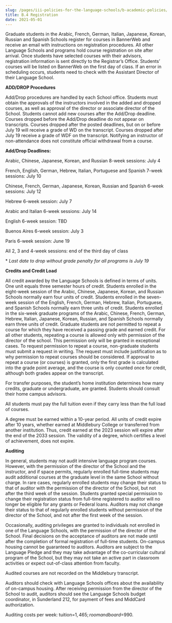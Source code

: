 ```yaml
---
slug: /pages/iii-policies-for-the-language-schools/b-academic-policies/b-4-registration
title: B.4 Registration
date: 2021-05-01
---
```

Graduate students in the Arabic, French, German, Italian, Japanese, Korean, Russian and Spanish Schools register for courses in BannerWeb and receive an email with instructions on registration procedures. All other Language Schools and programs hold course registration on site after arrival. Once students have selected courses with their advisors, registration information is sent directly to the Registrar’s Office. Students’ courses will be listed on BannerWeb on the first day of class. If an error in scheduling occurs, students need to check with the Assistant Director of their Language School.

**ADD/DROP Procedures**

Add/Drop procedures are handled by each School office. Students must obtain the approvals of the instructors involved in the added and dropped courses, as well as approval of the director or associate director of the School. Students cannot add new courses after the Add/Drop deadline. Courses dropped before the Add/Drop deadline do not appear on transcripts. Courses dropped after the posted deadlines, but on or before July 19 will receive a grade of WD on the transcript. Courses dropped after July 19 receive a grade of WDF on the transcript. Notifying an instructor of non-attendance does not constitute official withdrawal from a course.

**Add/Drop Deadlines:**

Arabic, Chinese, Japanese, Korean, and Russian 8-week sessions: July 4

French, English, German, Hebrew, Italian, Portuguese and Spanish 7-week sessions: July 10

Chinese, French, German, Japanese, Korean, Russian and Spanish 6-week sessions: July 12

Hebrew 6-week session: July 7

Arabic and Italian 6-week sessions: July 14

English 6-week session: TBD

Buenos Aires 6-week session: July 3

Paris 6-week session: June 19

All 2, 3 and 4-week sessions: end of the third day of class

\* _Last date to drop without grade penalty for all programs is July 19_

**Credits and Credit Load**

All credit awarded by the Language Schools is defined in terms of units. One unit equals three semester hours of credit. Students enrolled in the eight-week session of the Arabic, Chinese, Japanese, Korean, and Russian Schools normally earn four units of credit. Students enrolled in the seven-week session of the English, French, German, Hebrew, Italian, Portuguese, and Spanish Schools normally earn three units of credit. Students enrolled in the six-week graduate programs of the Arabic, Chinese, French, German, Hebrew, Italian, Japanese, Korean, Russian, and Spanish Schools normally earn three units of credit. Graduate students are not permitted to repeat a course for which they have received a passing grade and earned credit. For all other students, repeating a course is allowed only with permission of the director of the school. This permission only will be granted in exceptional cases. To request permission to repeat a course, non-graduate students must submit a request in writing. The request must include justification as to why permission to repeat courses should be considered. If approval to repeat a course (or courses) is granted, only the first grade is calculated into the grade point average, and the course is only counted once for credit, although both grades appear on the transcript.

For transfer purposes, the student’s home institution determines how many credits, graduate or undergraduate, are granted. Students should consult their home campus advisors.

All students must pay the full tuition even if they carry less than the full load of courses.

A degree must be earned within a 10-year period. All units of credit expire after 10 years, whether earned at Middlebury College or transferred from another institution. Thus, credit earned at the 2023 session will expire after the end of the 2033 session. The validity of a degree, which certifies a level of achievement, does not expire.

**Auditing**

In general, students may not audit intensive language program courses. However, with the permission of the director of the School and the instructor, and if space permits, regularly enrolled full-time students may audit additional courses at the graduate level in the same School without charge. In rare cases, regularly enrolled students may change their status to that of auditor with the permission of the director of the School, but not after the third week of the session. Students granted special permission to change their registration status from full-time registered to auditor will no longer be eligible for any grants or Federal loans. Auditors may not change their status to that of regularly enrolled students without permission of the director of the School, and not after the first week of the session.

Occasionally, auditing privileges are granted to individuals not enrolled in one of the Language Schools, with the permission of the director of the School. Final decisions on the acceptance of auditors are not made until after the completion of formal registration of full-time students. On-campus housing cannot be guaranteed to auditors. Auditors are subject to the Language Pledge and they may take advantage of the co-curricular cultural program of the School, but they may not take an active part in classroom activities or expect out-of-class attention from faculty.

Audited courses are not recorded on the Middlebury transcript.

Auditors should check with Language Schools offices about the availability of on-campus housing. After receiving permission from the director of the School to audit, auditors should see the Language Schools budget coordinator, in Sunderland 212, for payment of fees and MiddCard authorization.

Auditing costs per week: tuition=$1,465; room and board=$990.